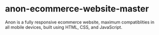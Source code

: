 # anon-ecommerce-website-master
Anon is a fully responsive ecommerce website, maximum compatiblities in all mobile devices, built using HTML, CSS, and JavaScript.
